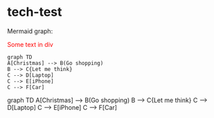<!-- <script src="https://cdnjs.cloudflare.com/ajax/libs/mermaid/8.2.6/mermaid.min.js"></script> -->

# tech-test

Mermaid graph:

<div style="color: red;">
  <p>Some text in div</div>
</div>

```mermaid
graph TD
A[Christmas] --> B(Go shopping)
B --> C{Let me think}
C --> D[Laptop]
C --> E[iPhone]
C --> F[Car]
```

<div class="mermaid">
graph TD
A[Christmas] --> B(Go shopping)
B --> C{Let me think}
C --> D[Laptop]
C --> E[iPhone]
C --> F[Car]
</div>
